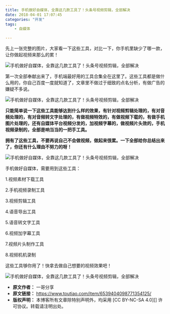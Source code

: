 ```yaml
---
title: 手机做好自媒体，全靠这几款工具了！头条号视频剪辑，全部解决
date: 2018-04-01 17:07:45
categories: "开发"
tags:
	- 自媒体

---
```


先上一张完整的图片，大家看一下这些工具，对比一下，你手机里缺少了哪一款，让你做起视频来那么的累！


![手机做好自媒体，全靠这几款工具了！头条号视频剪辑，全部解决][ZEFV-3I2Q-BM3Q.jpg]

第一次全部奉献出来了，手机端最好用的工具合集全在这里了。这些工具都是做什么用的，你自己百度一度就知道了，文章里不做过于细致的点名分析，有做广告的嫌疑不多说。

![手机做好自媒体，全靠这几款工具了！头条号视频剪辑，全部解决][6JYN-MVIZ-6BJE.jpg]

**只能简单说一下这些工具能够达到什么样的效果，有针对视频剪辑处理的，有对音频处理的，有对音频转文字处理的，有做视频特效的，有做视频下载的，有做手机图片处理的，还有自媒体平台视频分发的，加视频字幕的，做视频片头效的，手机视频录制的，全部是响当当的一把手工具。**

**拥有了这些工具，不要再说自己不会做视频，做起来很累。一下全部给你总结出来了，你还有什么理由不努力的呀！**

![手机做好自媒体，全靠这几款工具了！头条号视频剪辑，全部解决][3MM7-JBUB-7ZZA.jpg]

手机做好自媒体，需要用到这些工具：

1.视频素材下载工具

2.手机视频录制工具

3.视频剪辑工具

4.语音导出工具

5.语音转文字工具

6.视频加字幕工具

7.视频片头制作工具

8.视频机机录制

这些工具够你用了！快拿去做自己想要的视频效果吧！

![手机做好自媒体，全靠这几款工具了！头条号视频剪辑，全部解决][22ER-QRJM-REIZ.jpg]


[ZEFV-3I2Q-BM3Q.jpg]: /pro/os/crawler/ZEFV-3I2Q-BM3Q.jpg
[6JYN-MVIZ-6BJE.jpg]: /pro/os/crawler/6JYN-MVIZ-6BJE.jpg
[3MM7-JBUB-7ZZA.jpg]: /pro/os/crawler/3MM7-JBUB-7ZZA.jpg
[22ER-QRJM-REIZ.jpg]: /pro/os/crawler/22ER-QRJM-REIZ.jpg
 *  **原文作者：** 一哥分享
 *  **原文链接：** https://www.toutiao.com/item/6539404098771354125/
 *  **版权声明：** 本博客所有文章除特别声明外，均采用 [CC BY-NC-SA 4.0][] 许可协议。转载请注明出处。